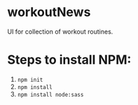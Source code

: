 # workoutNews
UI for collection of workout routines.

# Steps to install NPM:
1. ```npm init```
2. ```npm install```
3. ```npm install node:sass```